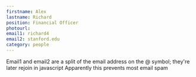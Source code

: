 ```yaml
---
firstname: Alex
lastname: Richard
position: Financial Officer
photourl:
email1: richard4
email2: stanford.edu
category: people
---
```


Email1 and email2 are a split of the email address on the @ symbol; they're later rejoin in javascript
Apparently this prevents most email spam
